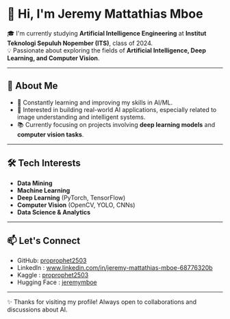 # 👋 Hi, I'm Jeremy Mattathias Mboe  

🎓 I'm currently studying **Artificial Intelligence Engineering** at **Institut Teknologi Sepuluh Nopember (ITS)**, class of 2024.  
💡 Passionate about exploring the fields of **Artificial Intelligence, Deep Learning, and Computer Vision**.  

---

## 🔎 About Me
- 🌱 Constantly learning and improving my skills in AI/ML.  
- 🤖 Interested in building real-world AI applications, especially related to image understanding and intelligent systems.  
- 📚 Currently focusing on projects involving **deep learning models** and **computer vision tasks**.  

---

## 🛠️ Tech Interests
- **Data Mining**
- **Machine Learning**  
- **Deep Learning** (PyTorch, TensorFlow)  
- **Computer Vision** (OpenCV, YOLO, CNNs)  
- **Data Science & Analytics**  

---

## 📫 Let's Connect
-  GitHub: [proprophet2503](https://github.com/proprophet2503)
-  LinkedIn : www.linkedin.com/in/jeremy-mattathias-mboe-68776320b
-  Kaggle : [proprophet2503](https://www.kaggle.com/jeremymattathiasmboe)
- Hugging Face : [jeremymboe](https://huggingface.co/jeremymboe)

---

✨ Thanks for visiting my profile! Always open to collaborations and discussions about AI.
